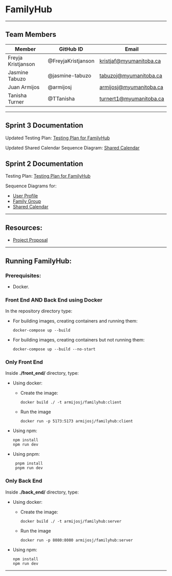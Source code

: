 # FamilyHub
--------------

## Team Members
| Member             | GitHub ID          | Email                   |
|--------------------|--------------------|-------------------------|
| Freyja Kristjanson | @FreyjaKristjanson | kristjaf@myumanitoba.ca |
| Jasmine Tabuzo     | @jasmine-tabuzo    | tabuzoj@myumanitoba.ca  |
| Juan Armijos       | @armijosj          | armijosj@myumanitoba.ca |
| Tanisha Turner     | @TTanisha          | turnert1@myumanitoba.ca |

---

## Sprint 3 Documentation 

Updated Testing Plan: [Testing Plan for FamilyHub](./docs/sprint-3/Testing_Plan.md)

Updated Shared Calendar Sequence Diagram: [Shared Calendar](./docs/sprint-3/sequence-diagram-shared-calendar-v2.png)

## Sprint 2 Documentation

Testing Plan: [Testing Plan for FamilyHub](./docs/sprint-2/Testing_Plan.md)

Sequence Diagrams for:
* [User Profile](./docs/sprint-2/profile-page-sequence-diagram.png)
* [Family Group](./docs/sprint-2/family-group-sequence-diagram.png)
* [Shared Calendar](./docs/sprint-2/shared-calendar-sequence-diagram.png)

---

## Resources:
* [Project Proposal](./docs/Project_Proposal.md)

---
## Running FamilyHub:

### Prerequisites:
* Docker.


### Front End AND Back End using Docker

In the repository directory type:

- For building images, creating containers and running them:

    ```
    docker-compose up --build
     ```

- For building images, creating containers but not running them:

    ```
    docker-compose up --build --no-start
    ```


### Only Front End

Inside **./front_end/** directory, type:

- Using docker:
    - Create the image:

        ```
        docker build ./ -t armijosj/familyhub:client
        ```

    - Run the image

        ```
        docker run -p 5173:5173 armijosj/familyhub:client
        ```

- Using npm:

    ``` 
    npm install
    npm run dev
    ```

- Using pnpm:

   ```
    pnpm install
    pnpm run dev
   ```

### Only Back End

Inside **./back_end/** directory, type:

- Using docker:

    - Create the image:

        ```
        docker build ./ -t armijosj/familyhub:server
        ```

    - Run the image

        ```
        docker run -p 8080:8080 armijosj/familyhub:server
        ```

- Using npm:

    ``` 
    npm install
    npm run dev
    ```

---
